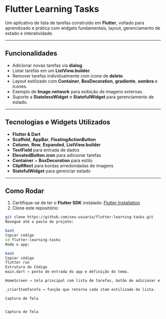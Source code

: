 # Flutter Learning Tasks

Um aplicativo de lista de tarefas construído em **Flutter**, voltado para aprendizado e prática com widgets fundamentais, layout, gerenciamento de estado e interatividade.

---

## Funcionalidades

- Adicionar novas tarefas via **dialog**.  
- Listar tarefas em um **ListView.builder**.  
- Remover tarefas individualmente com ícone de **delete**.  
- Layout estilizado com **Container**, **BoxDecoration**, **gradiente**, **sombra** e ícones.  
- Exemplo de **Image.network** para exibição de imagens externas.  
- Suporte a **StatelessWidget** e **StatefulWidget** para gerenciamento de estado.  

---

## Tecnologias e Widgets Utilizados

- **Flutter & Dart**  
- **Scaffold**, **AppBar**, **FloatingActionButton**  
- **Column**, **Row**, **Expanded**, **ListView.builder**  
- **TextField** para entrada de dados  
- **ElevatedButton.icon** para adicionar tarefas  
- **Container** + **BoxDecoration** para estilo  
- **ClipRRect** para bordas arredondadas de imagens  
- **StatefulWidget** para gerenciar estado  

---

## Como Rodar

1. Certifique-se de ter o **Flutter SDK** instalado: [Flutter Installation](https://flutter.dev/docs/get-started/install)  
2. Clone este repositório:  
```bash
git clone https://github.com/seu-usuario/flutter-learning-tasks.git
Navegue até a pasta do projeto:

bash
Copiar código
cd flutter-learning-tasks
Rode o app:

bash
Copiar código
flutter run
Estrutura do Código
main.dart → ponto de entrada do app e definição do tema.

HomeScreen → tela principal com lista de tarefas, botão de adicionar e diálogo.

_criarItemTarefa → função que retorna cada item estilizado da lista.

Captura de Tela


Captura de Tela
